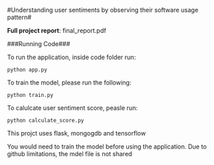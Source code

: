 #Understanding user sentiments by observing their software usage pattern#

**Full project report**: final_report.pdf

###Running Code###

To run the application, inside code folder run:

```
python app.py
```

To train the model, please run the following:


```
python train.py
```


To calulcate user sentiment score, peasle run:

```
python calculate_score.py
```

This projct uses flask, mongogdb and tensorflow

You would need to train the model before using the application. Due to github limitations, the mdel file is not shared